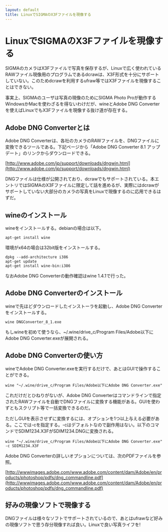 ```yaml
---
layout: default
title: LinuxでSIGMAのX3Fファイルを現像する
---
```


# LinuxでSIGMAのX3Fファイルを現像する

SIGMAのカメラはX3Fファイルで写真を保存するが、Linuxで広く使われているRAWファイル現像用のプログラムであるdcrawは、X3F形式を十分にサポートしていない。このためdcrawを利用するufraw等ではX3Fファイルを現像することはできない。

事実上、SIGMAのユーザは写真の現像のためにSIGMA Photo Proが動作するWindowsかMacを使わざるを得ないわけだが、wineとAdobe DNG Converterを使えばLinuxでもX3Fファイルを現像する抜け道が存在する。

## Adobe DNG Converterとは

Adobe DNG Converterは、各社のカメラのRAWファイルを、DNGファイルに変換できるツールである。下記ページから「Adobe DNG Converter 8.1 アップデート」のリンクからダウンロードできる。

[http://www.adobe.com/jp/support/downloads/dngwin.html](http://www.adobe.com/jp/support/downloads/dngwin.html)

DNGファイルは仕様が公開されており、dcrawでもサポートされている。本エントリではSIGMAのX3Fファイルに限定して話を進めるが、実際にはdcrawがサポートしていない大部分のカメラの写真をLinuxで現像するのに応用できるはずだ。

## wineのインストール

wineをインストールする。debianの場合は以下。

    apt-get install wine

環境がx64の場合は32bit版をインストールする。

    dpkg --add-architecture i386
    apt-get update
    apt-get install wine-bin:i386

なおAdobe DNG Converterの動作確認はwine 1.4.1で行った。

## Adobe DNG Converterのインストール

wineで先ほどダウンロードしたインストーラを起動し、Adobe DNG Converterをインストールする。

    wine DNGConverter_8_1.exe

もしwineを初めて使うなら、~/.wine/drive_c/Program Files/Adobe以下にAdobe DNG Converter.exeが展開される。

## Adobe DNG Converterの使い方

wineでAdobe DNG Converter.exeを実行するだけで、あとはGUIで操作することができる。

    wine "~/.wine/drive_c/Program Files/Adobe以下にAdobe DNG Converter.exe"

これだけだとひねりがないが、Adobe DNG Converterはコマンドラインで指定されたRAWファイルを自動でDNGファイルに変換する機能がある。GUIを使わずともスクリプト等で一括変換できるのだ。

ただしGUIを表示させずに変換するには、オプションを1つ以上与える必要がある。ここでは-cを指定する。-cはデフォルトなので副作用はない。以下のコマンドでSDIM1234.X3FがSDIM1234.DNGに変換される。

    wine "~/.wine/drive_c/Program Files/Adobe以下にAdobe DNG Converter.exe" -c SDIM1234.X3F

Adobe DNG Converterの詳しいオプションについては、次のPDFファイルを参照。

[http://wwwimages.adobe.com/www.adobe.com/content/dam/Adobe/en/products/photoshop/pdfs/dng_commandline.pdf](http://wwwimages.adobe.com/www.adobe.com/content/dam/Adobe/en/products/photoshop/pdfs/dng_commandline.pdf)

## 好みの現像ソフトで現像する

DNGファイルは様々なソフトでサポートされているので、あとはufrawなど好みの現像ソフトで思う存分現像すれば良い。Linuxで良い写真ライフを!
